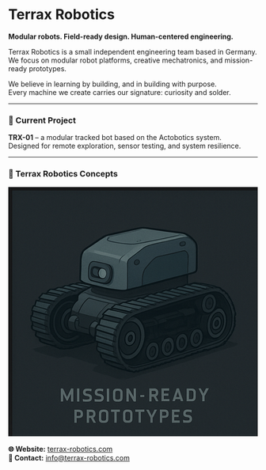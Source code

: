 # Terrax Robotics

**Modular robots. Field-ready design. Human-centered engineering.**

Terrax Robotics is a small independent engineering team based in Germany.  
We focus on modular robot platforms, creative mechatronics, and mission-ready prototypes.

We believe in learning by building, and in building with purpose.  
Every machine we create carries our signature: curiosity and solder.

---

### 🔧 Current Project

**TRX-01** – a modular tracked bot based on the Actobotics system.  
Designed for remote exploration, sensor testing, and system resilience.

---
### 📡 Terrax Robotics Concepts

![TRX-01](posters/poster4.png/)


**🌐 Website:** [terrax-robotics.com](https://terrax-robotics.com)  
**📩 Contact:** [info@terrax-robotics.com](mailto:info@terrax-robotics.com)
